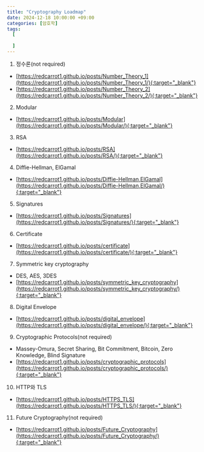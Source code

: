 ```yaml
---
title: "Cryptography Loadmap"
date: 2024-12-18 10:00:00 +09:00
categories: [암호학]
tags:
  [
     
  ]
---
```


1. 정수론(not required)
- [https://redcarrot1.github.io/posts/Number_Theory_1](https://redcarrot1.github.io/posts/Number_Theory_1/){:target="_blank"}
- [https://redcarrot1.github.io/posts/Number_Theory_2](https://redcarrot1.github.io/posts/Number_Theory_2/){:target="_blank"}

2. Modular
- [https://redcarrot1.github.io/posts/Modular](https://redcarrot1.github.io/posts/Modular/){:target="_blank"}

3. RSA
- [https://redcarrot1.github.io/posts/RSA](https://redcarrot1.github.io/posts/RSA/){:target="_blank"}

4. Diffie-Hellman, ElGamal
- [https://redcarrot1.github.io/posts/Diffie-Hellman,ElGamal](https://redcarrot1.github.io/posts/Diffie-Hellman,ElGamal/){:target="_blank"}

5. Signatures
- [https://redcarrot1.github.io/posts/Signatures](https://redcarrot1.github.io/posts/Signatures/){:target="_blank"}

6. Certificate
- [https://redcarrot1.github.io/posts/certificate](https://redcarrot1.github.io/posts/certificate/){:target="_blank"}

7. Symmetric key cryptography
- DES, AES, 3DES
- [https://redcarrot1.github.io/posts/symmetric_key_cryptography](https://redcarrot1.github.io/posts/symmetric_key_cryptography/){:target="_blank"}

8. Digital Envelope
- [https://redcarrot1.github.io/posts/digital_envelope](https://redcarrot1.github.io/posts/digital_envelope/){:target="_blank"}

9. Cryptographic Protocols(not required)
- Massey-Omura, Secret Sharing, Bit Commitment, Bitcoin, Zero Knowledge, Blind Signature
- [https://redcarrot1.github.io/posts/cryptographic_protocols](https://redcarrot1.github.io/posts/cryptographic_protocols/){:target="_blank"}

10. HTTP와 TLS
- [https://redcarrot1.github.io/posts/HTTPS_TLS](https://redcarrot1.github.io/posts/HTTPS_TLS/){:target="_blank"}

11. Future Cryptography(not required)
- [https://redcarrot1.github.io/posts/Future_Cryptography](https://redcarrot1.github.io/posts/Future_Cryptography/){:target="_blank"}